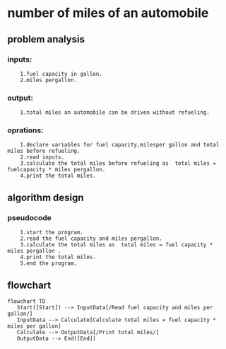 # number of miles of an automobile
## problem analysis
### inputs:
        1.fuel capacity in gallon.
        2.miles pergallon.

###  output:
        1.total miles an automobile can be driven without refueling.

### oprations:
        1.declare variables for fuel capacity,milesper gallon and total miles before refueling.
        2.read inputs.
        3.calculate the total miles before refueling as  total miles = fuelcapacity * miles pergallon. 
        4.print the total miles.
        
## algorithm design    
### pseudocode
        1.start the program.
        2.read the fuel capacity and miles pergallon.
        3.calculate the total miles as  total miles = fuel capacity * miles pergallon .
        4.print the total miles.
        5.end the program.
## flowchart

 ```mermaid
flowchart TD
    Start([Start]) --> InputData[/Read fuel capacity and miles per gallon/] 
    InputData --> Calculate[Calculate total miles = fuel capacity * miles per gallon]
    Calculate --> OutputData[/Print total miles/]
    OutputData --> End([End])
                      
 
    
 
     